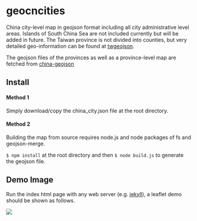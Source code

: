 # geocncities
China city-level map in geojson format including all city administrative level areas. Islands of South China Sea are not included currently but will be added in future.
The Taiwan province is not divided into counties, but very detailed geo-information can be found at [twgeojson](https://github.com/g0v/twgeojson).

The geojson files of the provinces as well as a province-level map are fetched from [china-geojson](https://github.com/antvis/china-geojson)

## Install

#### Method 1
Simply download/copy the china_city.json file at the root directory.

#### Method 2
Building the map from source requires node.js and node packages of fs and geojson-merge.

```$ npm install``` at the root directory and then ```$ node build.js``` to generate the geojson file.

## Demo Image

Run the index html page with any web server (e.g. [jekyll](http://jekyllrb.com/)), a leaflet demo should be shown as follows.

![](demo.png)



